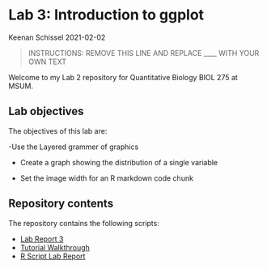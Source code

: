 Lab 3: Introduction to ggplot
================
Keenan Schissel
2021-02-02

> INSTRUCTIONS: REMOVE THIS LINE AND REPLACE \_\_\_\_ WITH YOUR OWN TEXT

Welcome to my Lab 2 repository for Quantitative Biology BIOL 275 at
MSUM.

## Lab objectives

The objectives of this lab are:

\-Use the Layered grammer of graphics

  - Create a graph showing the distribution of a single variable

  - Set the image width for an R markdown code chunk

## Repository contents

The repository contains the following scripts:

  - [Lab Report 3](lab-report.md)
  - [Tutorial Walkthrough](Bird%20Bar%20Graph.R)
  - [R Script Lab Report](Fireflies.R)
